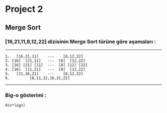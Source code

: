 # Project 2
## Merge Sort
### [16,21,11,8,12,22] dizisinin Merge Sort türüne göre aşamaları :
---
```
1.   [16,21,11]    ---    [8,12,22]  
2. [16]  [21,11]   ---  [8]  [12,22]
3. [16] [21] [11]  ---  [8] [12] [22] 
4. [16]  [11,21]   ---  [8]  [12,22]
5.   [11,16,21]    ---    [8,12,22]
6.         [8,11,12,16,21,22]

```
---

### Big-o gösterimi :
```
O(n*logn)
```


